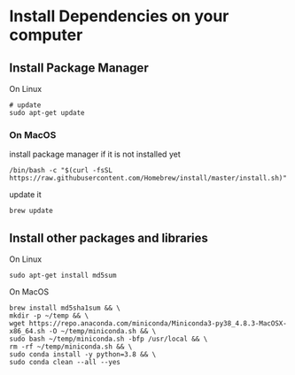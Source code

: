 # Install Dependencies on your computer

## Install Package Manager

On Linux

```
# update
sudo apt-get update
```

### On MacOS

install package manager if it is not installed yet
```
/bin/bash -c "$(curl -fsSL https://raw.githubusercontent.com/Homebrew/install/master/install.sh)"
```

update it
```
brew update
```

## Install other packages and libraries

On Linux
```
sudo apt-get install md5sum
```

On MacOS
```
brew install md5sha1sum && \
mkdir -p ~/temp && \
wget https://repo.anaconda.com/miniconda/Miniconda3-py38_4.8.3-MacOSX-x86_64.sh -O ~/temp/miniconda.sh && \
sudo bash ~/temp/miniconda.sh -bfp /usr/local && \
rm -rf ~/temp/miniconda.sh && \
sudo conda install -y python=3.8 && \
sudo conda clean --all --yes
```
